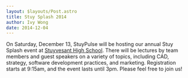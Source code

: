 ```yaml
---
layout: $layouts/Post.astro
title: Stuy Splash 2014
author: Ivy Wong
date: 2014-12-04
---
```


On Saturday, December 13, StuyPulse will be hosting our annual Stuy Splash event at [Stuyvesant High School](http://stuypulse.com/contact/). There will be lectures by team members and guest speakers on a variety of topics, including CAD, strategy, software development practices, and marketing. Registration starts at 9:15am, and the event lasts until 3pm. Please feel free to join us!
